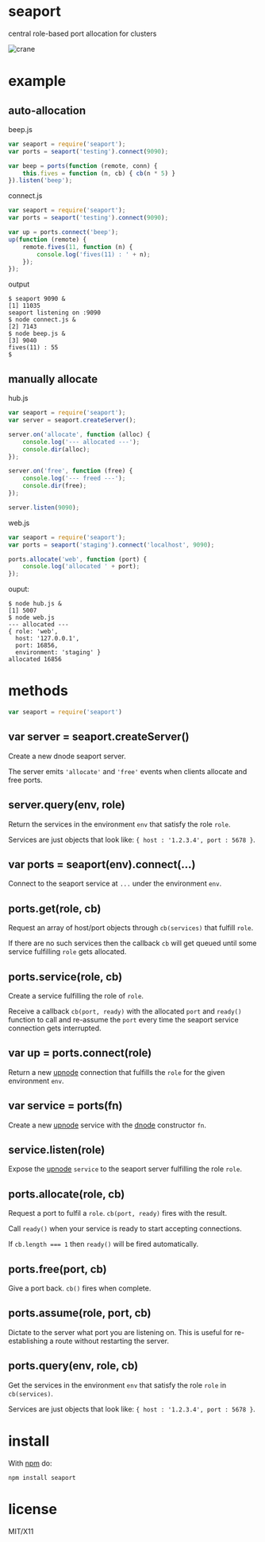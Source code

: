 seaport
=======

central role-based port allocation for clusters

![crane](http://substack.net/images/crane.png)

example
=======

auto-allocation
---------------

beep.js

``` js
var seaport = require('seaport');
var ports = seaport('testing').connect(9090);

var beep = ports(function (remote, conn) {
    this.fives = function (n, cb) { cb(n * 5) }
}).listen('beep');
```

connect.js

``` js
var seaport = require('seaport');
var ports = seaport('testing').connect(9090);

var up = ports.connect('beep');
up(function (remote) {
    remote.fives(11, function (n) {
        console.log('fives(11) : ' + n);
    });
});
```

output

```
$ seaport 9090 &
[1] 11035
seaport listening on :9090
$ node connect.js &
[2] 7143
$ node beep.js &
[3] 9040
fives(11) : 55
$ 
```

manually allocate
-----------------

hub.js

``` js
var seaport = require('seaport');
var server = seaport.createServer();

server.on('allocate', function (alloc) {
    console.log('--- allocated ---');
    console.dir(alloc);
});

server.on('free', function (free) {
    console.log('--- freed ---');
    console.dir(free);
});

server.listen(9090);
```

web.js

``` js
var seaport = require('seaport');
var ports = seaport('staging').connect('localhost', 9090);

ports.allocate('web', function (port) {
    console.log('allocated ' + port);
});
```

ouput:

```
$ node hub.js &
[1] 5007
$ node web.js
--- allocated ---
{ role: 'web',
  host: '127.0.0.1',
  port: 16856,
  environment: 'staging' }
allocated 16856
```

methods
=======

``` js
var seaport = require('seaport')
```

var server = seaport.createServer()
-----------------------------------

Create a new dnode seaport server.

The server emits `'allocate'` and `'free'` events when clients allocate and free
ports.

server.query(env, role)
-----------------------

Return the services in the environment `env` that satisfy the role `role`.

Services are just objects that look like: `{ host : '1.2.3.4', port : 5678 }`.

var ports = seaport(env).connect(...)
-------------------------------------

Connect to the seaport service at `...` under the environment `env`.

ports.get(role, cb)
-------------------

Request an array of host/port objects through `cb(services)` that fulfill `role`.

If there are no such services then the callback `cb` will get queued until some
service fulfilling `role` gets allocated.

ports.service(role, cb)
-----------------------

Create a service fulfilling the role of `role`.

Receive a callback `cb(port, ready)` with the allocated `port` and `ready()`
function to call and re-assume the `port` every time the seaport service
connection gets interrupted.

var up = ports.connect(role)
----------------------------

Return a new [upnode](https://github.com/substack/upnode) connection that
fulfills the `role` for the given environment `env`.

var service = ports(fn)
-----------------------

Create a new [upnode](https://github.com/substack/upnode) service with the
[dnode](https://github.com/substack/dnode) constructor `fn`.

service.listen(role)
--------------------

Expose the [upnode](https://github.com/substack/upnode) `service` to the seaport
server fulfilling the role `role`.

ports.allocate(role, cb)
------------------------

Request a port to fulfil a `role`. `cb(port, ready)` fires with the result.

Call `ready()` when your service is ready to start accepting connections.

If `cb.length === 1` then `ready()` will be fired automatically.

ports.free(port, cb)
--------------------

Give a port back. `cb()` fires when complete.

ports.assume(role, port, cb)
----------------------------

Dictate to the server what port you are listening on.
This is useful for re-establishing a route without restarting the server.

ports.query(env, role, cb)
--------------------------

Get the services in the environment `env` that satisfy the role `role` in
`cb(services)`.

Services are just objects that look like: `{ host : '1.2.3.4', port : 5678 }`.

install
=======

With [npm](http://npmjs.org) do:

```
npm install seaport
```

license
=======

MIT/X11
